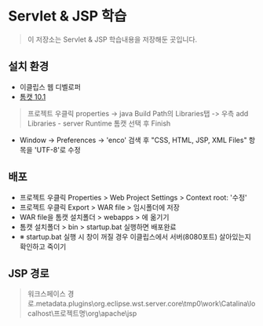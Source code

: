 # Servlet & JSP 학습
> 이 저장소는 Servlet & JSP 학습내용을 저장해둔 곳입니다.

## 설치 환경
- 이클립스 웹 디벨로퍼
- [톰캣 10.1](https://tomcat.apache.org/download-10.cgi)
> 프로젝트 우클릭 properties -> java Build Path의 Libraries탭 -> 우측 add Libraries - server Runtime 톰캣 선택 후 Finish
- Window -> Preferences -> 'enco' 검색 후 "CSS, HTML, JSP, XML Files" 항목을 'UTF-8'로 수정

## 배포
- 프로젝트 우클릭 Properties > Web Project Settings > Context root: '수정'
- 프로젝트 우클릭 Export > WAR file > 임시폴더에 저장
- WAR file을 톰캣 설치폴더 > webapps > 에 옮기기
- 톰캣 설치폴더 > bin > startup.bat 실행하면 배포완료
- ※ startup.bat 실행 시 창이 꺼질 경우 이클립스에서 서버(8080포트) 살아있는지 확인하고 죽이기

## JSP 경로
> 워크스페이스 경로\.metadata\.plugins\org.eclipse.wst.server.core\tmp0\work\Catalina\localhost\프로젝트명\org\apache\jsp